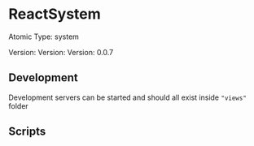 # ReactSystem

Atomic Type: system

Version: Version: Version: 0.0.7




## Development

Development servers can be started and should all exist inside `"views"` folder

## Scripts

